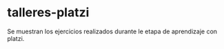 # talleres-platzi
Se muestran los ejercicios realizados durante le etapa de aprendizaje con platzi.
